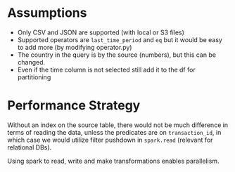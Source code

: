 # Assumptions
- Only CSV and JSON are supported (with local or S3 files)
- Supported operators are `last_time_period` and `eq` but it would be easy to add more (by modifying operator.py)
- The country in the query is by the source (numbers), but this can be changed.
- Even if the time column is not selected still add it to the df for partitioning

# Performance Strategy
Without an index on the source table, there would not be much difference in terms of reading the data, unless the 
predicates are on `transaction_id`, in which case we would utilize filter pushdown in `spark.read` (relevant for 
relational DBs). 

Using spark to read, write and make transformations enables parallelism.